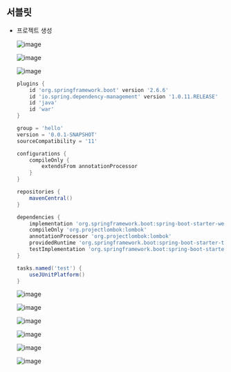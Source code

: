 ## **서블릿**
  * 프로젝트 생성
    
    ![image](https://user-images.githubusercontent.com/79301439/161220446-dfba827d-15df-4720-b64a-5676d683d0aa.png)
    
    ![image](https://user-images.githubusercontent.com/79301439/161220588-92e52e79-bf57-467c-a3f8-82dc807ab1cd.png)
    
    ![image](https://user-images.githubusercontent.com/79301439/161220620-d7a2741b-8132-4981-9bcd-3a51b478c1b8.png)
    
    ```gradle
    plugins {
        id 'org.springframework.boot' version '2.6.6'
        id 'io.spring.dependency-management' version '1.0.11.RELEASE'
        id 'java'
        id 'war'
    }

    group = 'hello'
    version = '0.0.1-SNAPSHOT'
    sourceCompatibility = '11'

    configurations {
        compileOnly {
            extendsFrom annotationProcessor
        }
    }

    repositories {
        mavenCentral()
    }

    dependencies {
        implementation 'org.springframework.boot:spring-boot-starter-web'
        compileOnly 'org.projectlombok:lombok'
        annotationProcessor 'org.projectlombok:lombok'
        providedRuntime 'org.springframework.boot:spring-boot-starter-tomcat'
        testImplementation 'org.springframework.boot:spring-boot-starter-test'
    }

    tasks.named('test') {
        useJUnitPlatform()
    }
    ```
    
    ![image](https://user-images.githubusercontent.com/79301439/161220889-c7b2ca80-f6ec-44f1-ade1-31b5bfa5b908.png)
    
    ![image](https://user-images.githubusercontent.com/79301439/161220938-98cf05b7-df4a-4c44-9c18-1c580f5c383c.png)
    
    ![image](https://user-images.githubusercontent.com/79301439/161220991-e9e48787-9a83-41ff-926b-0adddfbd3f75.png)
    
    ![image](https://user-images.githubusercontent.com/79301439/161221049-aaf8c92a-563d-4442-b015-0225d9417e49.png)
    
    ![image](https://user-images.githubusercontent.com/79301439/161221081-b6abac87-5f97-4889-9352-71c221d65a90.png)
    
    ![image](https://user-images.githubusercontent.com/79301439/161221113-0e3c87b9-3d15-4d81-a8b0-9696c857bd85.png)
